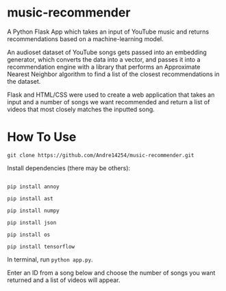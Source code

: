 # music-recommender
A Python Flask App which takes an input of YouTube music and returns recommendations based on a machine-learning model.

An audioset dataset of YouTube songs gets passed into an embedding generator, which converts the data into a vector, and passes it into a recommendation engine with a library that performs an Approximate Nearest Neighbor algorithm to find a list of the closest recommendations in the dataset.

Flask and HTML/CSS were used to create a web application that takes an input and a number of songs we want recommended and return a list of videos that most closely matches the inputted song.

# How To Use

```git clone https://github.com/Andre14254/music-recommender.git```

Install dependencies (there may be others):

```pip install Flask

pip install annoy

pip install ast

pip install numpy

pip install json

pip install os

pip install tensorflow

```

In terminal, run `python app.py`.

Enter an ID from a song below and choose the number of songs you want returned and a list of videos will appear.
